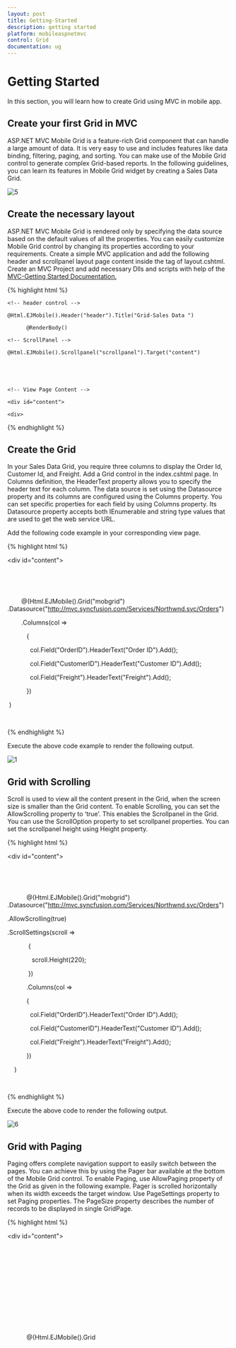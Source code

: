 ```yaml
---
layout: post
title: Getting-Started
description: getting started
platform: mobileaspnetmvc
control: Grid
documentation: ug
---
```


# Getting Started

In this section, you will learn how to create Grid using MVC in mobile app.

## Create your first Grid in MVC

ASP.NET MVC Mobile Grid is a feature-rich Grid component that can handle a large amount of data. It is very easy to use and includes features like data binding, filtering, paging, and sorting. You can make use of the Mobile Grid control to generate complex Grid-based reports. In the following guidelines, you can learn its features in Mobile Grid widget by creating a Sales Data Grid. 


![5](Getting-Started_images/Getting-Started_img1.png)

## Create the necessary layout 

ASP.NET MVC Mobile Grid is rendered only by specifying the data source based on the default values of all the properties. You can easily customize Mobile Grid control by changing its properties according to your requirements. Create a simple MVC application and add the following header and scrollpanel layout page content inside the <body> tag of layout.cshtml. Create an MVC Project and add necessary Dlls and scripts with help of the [MVC-Getting Started Documentation.](http://docs.syncfusion.com/js/)

{% highlight html %}

<!-- Layout Page Content -->

    <!-- header control -->

    @Html.EJMobile().Header("header").Title("Grid-Sales Data ")

          @RenderBody()

    <!-- ScrollPanel -->

    @Html.EJMobile().Scrollpanel("scrollpanel").Target("content")





    <!-- View Page Content -->

    <div id="content">

    <div>

{% endhighlight %}

## Create the Grid

In your Sales Data Grid, you require three columns to display the Order Id, Customer Id, and Freight.  Add a Grid control in the index.cshtml page. In Columns definition, the HeaderText property allows you to specify the header text for each column. The data source is set using the Datasource property and its columns are configured using the Columns property. You can set specific properties for each field by using Columns property. Its Datasource property accepts both IEnumerable and string type values that are used to get the web service URL.

Add the following code example in your corresponding view page.

{% highlight html %}

<div id="content">

    <div>

        <!--Mobile Grid control  -->

        @(Html.EJMobile().Grid<object>("mobgrid")
        .Datasource("http://mvc.syncfusion.com/Services/Northwnd.svc/Orders")

        .Columns(col =>

           {

             col.Field("OrderID").HeaderText("Order ID").Add();

             col.Field("CustomerID").HeaderText("Customer ID").Add();

             col.Field("Freight").HeaderText("Freight").Add();

           })

 )

    </div>

</div>

{% endhighlight %}

Execute the above code example to render the following output.


![1](Getting-Started_images/Getting-Started_img2.png)



## Grid with Scrolling

Scroll is used to view all the content present in the Grid, when the screen size is smaller than the Grid content. To enable Scrolling, you can set the AllowScrolling property to ‘true’. This enables the Scrollpanel in the Grid.  You can use the ScrollOption property to set scrollpanel properties. You can set the scrollpanel height using Height property.

{% highlight html %}

<div id="content">

    <div>

           <!--Mobile Grid control  -->

           @(Html.EJMobile().Grid<object>("mobgrid")
           .Datasource("http://mvc.syncfusion.com/Services/Northwnd.svc/Orders")

.AllowScrolling(true)

.ScrollSettings(scroll =>

            {

              scroll.Height(220);

            })

           .Columns(col =>

           {

             col.Field("OrderID").HeaderText("Order ID").Add();

             col.Field("CustomerID").HeaderText("Customer ID").Add();

             col.Field("Freight").HeaderText("Freight").Add();

           })

    )

    </div>

</div>

{% endhighlight %}

Execute the above code to render the following output.


![6](Getting-Started_images/Getting-Started_img3.png)



## Grid with Paging

Paging offers complete navigation support to easily switch between the pages. You can achieve this by using the Pager bar available at the bottom of the Mobile Grid control. To enable Paging, use AllowPaging property of the Grid as given in the following example. Pager is scrolled horizontally when its width exceeds the target window. Use PageSettings property to set Paging properties. The PageSize property describes the number of records to be displayed in single GridPage. 

{% highlight html %}

<div id="content">

    <div>

           <!--Mobile Grid control  -->

           @(Html.EJMobile().Grid<object>("mobgrid")
           .Datasource("http://mvc.syncfusion.com/Services/Northwnd.svc/Orders")

           .AllowScrolling(true)

           .ScrollSettings(scroll =>

            {

              scroll.Height(220);

            })

           .AllowPaging(true)

           .PageSettings(page => 
            {

             page.PageSize(10);

            })

           .Columns(col =>

            {	

             col.Field("OrderID").HeaderText("Order ID").Add();

             col.Field("CustomerID").HeaderText("Customer ID").Add();

             col.Field("Freight").HeaderText("Freight").Add();

            })

    )

    </div>

</div>

{% endhighlight %}

Execute the above code to render the following output.


![2](Getting-Started_images/Getting-Started_img4.png)


## Grid with Filtering

A Filter allows you to extract a subset of records that meet certain criteria. Filters are applied to one or more columns. To enable Filtering, you can use AllowFiltering property of the Grid.

Click the Filter icon in column header to make the Filtering textbox visible. Then enter searchcontent to filter your MobileGrid data.

{% highlight html %}

<div id="content">

    <div>

           <!--Mobile Grid control  -->

           @(Html.EJMobile().Grid<object>("mobgrid")
           .Datasource("http://mvc.syncfusion.com/Services/Northwnd.svc/Orders")

           .AllowScrolling(true)

           .ScrollSettings(scroll =>

            {

              scroll.Height(220);

            })

.AllowPaging(true)

           .PageSettings(page => 
            {

             page.PageSize(10);

            })
. AllowFiltering(true)

           .Columns(col =>

            {

             col.Field("OrderID").HeaderText("Order ID").Add();

             col.Field("CustomerID").HeaderText("Customer ID").Add();

             col.Field("Freight").HeaderText("Freight").Add();

            })

    )

    </div>

</div>

{% endhighlight %}


Note: The Filter query is a combination of value and symbols (“<, >, =, etc). For example, you can provide “<10255” in Order ID column. The numeric columns are filtered by using the symbols ‘<’, ‘>’, ‘=’, ‘<=’, ‘>=’, ‘!’ and the string columns are filtered by using the symbols “%” (for startswith and endswith) and “*” (contains). Also, you can use “&&” and OR operator to provide multiple conditions in single column.

Execute the above code, and then click the OrderID column header to render the following output.

![3](Getting-Started_images/Getting-Started_img6.png)


In the above output, it is clear that OrderIdFilter is selected and the OrderIdFilter column is filled with the value 10260.


![4](Getting-Started_images/Getting-Started_img7.png)


## Sortable Grid Columns

You can Sort column data either in ascending or descending order. To enable Sorting, you can use AllowSorting property of Grid and click the column header to sort the Grid columns. The down arrow indicates that the column is sorted in ascending order and up arrow indicates that the column is sorted in descending order. If there is no arrow, it means the sorting is cleared.

{% highlight html %}

<div id="content">

    <div>

           <!--Mobile Grid control  -->

           @(Html.EJMobile().Grid<object>("mobgrid")
           .Datasource("http://mvc.syncfusion.com/Services/Northwnd.svc/Orders")  
           .AllowScrolling(true)

           .ScrollSettings(scroll =>

            {

              scroll.Height(220);

            })

.AllowPaging(true)

           .PageSettings(page => 
            {

             page.PageSize(10);

            })
           . AllowFiltering(true) 
. AllowSorting(true)

           .Columns(col =>

            {

             col.Field("OrderID").HeaderText("Order ID").Add();

             col.Field("CustomerID").HeaderText("Customer ID").Add();

             col.Field("Freight").HeaderText("Freight").Add();

            })

    )

    </div>

</div>

{% endhighlight %}

![5](Getting-Started_images/Getting-Started_img8.png)





